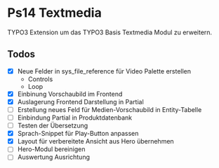 # Ps14 Textmedia
TYPO3 Extension um das TYPO3 Basis Textmedia Modul zu erweitern.

## Todos
- [x] Neue Felder in sys_file_reference für Video Palette erstellen
  - Controls
  - Loop
- [x] Einbinung Vorschaubild im Frontend
- [x] Auslagerung Frontend Darstellung in Partial
- [ ] Erstellung neues Feld für Medien-Vorschaubild in Entity-Tabelle
- [ ] Einbindung Partial in Produktdatenbank
- [ ] Testen der Übersetzung
- [x] Sprach-Snippet für Play-Button anpassen
- [x] Layout für verbereitete Ansicht aus Hero übernehmen
- [ ] Hero-Modul bereinigen
- [ ] Auswertung Ausrichtung